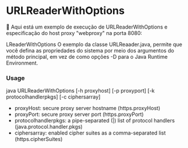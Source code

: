# URLReaderWithOptions
:monkey: Aqui está um exemplo de execução de URLReaderWithOptions e especificação do host proxy "webproxy" na porta 8080:

LReaderWithOptions
O exemplo da classe URLReaader.java, permite que você defina as propriedades do sistema por meio dos argumentos do método principal, em vez de como opções -D para o Java Runtime Environment.

### Usage

java URLReaderWithOptions [-h proxyhost] [-p proxyport] [-k protocolhandlerpkgs] [-c ciphersarray]

- proxyHost: secure proxy server hostname (https.proxyHost)
- proxyPort: secure proxy server port (https.proxyPort)
- protocolhandlerpkgs: a pipe-separated (|) list of protocol handlers (java.protocol.handler.pkgs)
- ciphersarray: enabled cipher suites as a comma-separated list (https.cipherSuites)
